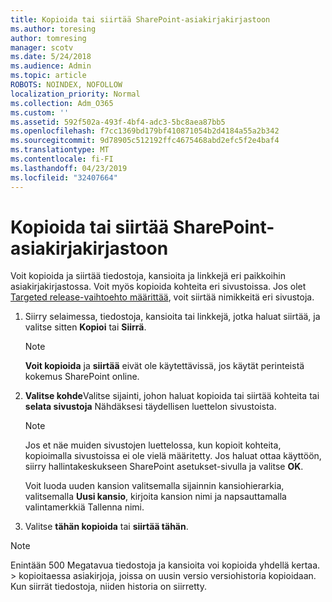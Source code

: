 ```yaml
---
title: Kopioida tai siirtää SharePoint-asiakirjakirjastoon
ms.author: toresing
author: tomresing
manager: scotv
ms.date: 5/24/2018
ms.audience: Admin
ms.topic: article
ROBOTS: NOINDEX, NOFOLLOW
localization_priority: Normal
ms.collection: Adm_O365
ms.custom: ''
ms.assetid: 592f502a-493f-4bf4-adc3-5bc8aea87bb5
ms.openlocfilehash: f7cc1369bd179bf410871054b2d4184a55a2b342
ms.sourcegitcommit: 9d78905c512192ffc4675468abd2efc5f2e4baf4
ms.translationtype: MT
ms.contentlocale: fi-FI
ms.lasthandoff: 04/23/2019
ms.locfileid: "32407664"
---
```

# <a name="copy-or-move-items-in-a-sharepoint-document-library"></a>Kopioida tai siirtää SharePoint-asiakirjakirjastoon

Voit kopioida ja siirtää tiedostoja, kansioita ja linkkejä eri paikkoihin asiakirjakirjastossa. Voit myös kopioida kohteita eri sivustoissa. Jos olet [Targeted release-vaihtoehto määrittää](https://go.microsoft.com/fwlink/?linkid=622980), voit siirtää nimikkeitä eri sivustoja.
  
1. Siirry selaimessa, tiedostoja, kansioita tai linkkejä, jotka haluat siirtää, ja valitse sitten **Kopioi** tai **Siirrä**.
    
    > [!NOTE]
    > **Voit kopioida** ja **siirtää** eivät ole käytettävissä, jos käytät perinteistä kokemus SharePoint online. 
  
2. **Valitse kohde**Valitse sijainti, johon haluat kopioida tai siirtää kohteita tai **selata sivustoja** Nähdäksesi täydellisen luettelon sivustoista. 
    
    > [!NOTE]
    > Jos et näe muiden sivustojen luettelossa, kun kopioit kohteita, kopioimalla sivustoissa ei ole vielä määritetty. Jos haluat ottaa käyttöön, siirry hallintakeskukseen SharePoint asetukset-sivulla ja valitse **OK**. 
  
    Voit luoda uuden kansion valitsemalla sijainnin kansiohierarkia, valitsemalla **Uusi kansio**, kirjoita kansion nimi ja napsauttamalla valintamerkkiä Tallenna nimi.
    
3. Valitse **tähän kopioida** tai **siirtää tähän**.
    
> [!NOTE]
>  Enintään 500 Megatavua tiedostoja ja kansioita voi kopioida yhdellä kertaa. > kopioitaessa asiakirjoja, joissa on uusin versio versiohistoria kopioidaan. Kun siirrät tiedostoja, niiden historia on siirretty. 
  

